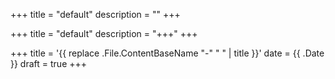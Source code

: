 +++
title = "default"
description = ""
+++

+++
title = "default"
description = "+++"
+++

+++
title = '{{ replace .File.ContentBaseName "-" " " | title }}'
date = {{ .Date }}
draft = true
+++


